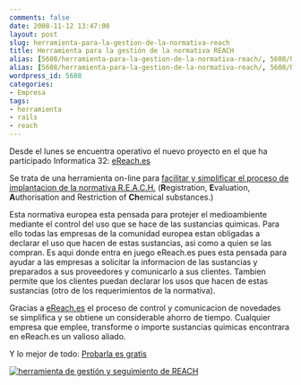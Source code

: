 ```yaml
---
comments: false
date: 2008-11-12 13:47:00
layout: post
slug: herramienta-para-la-gestion-de-la-normativa-reach
title: Herramienta para la gestión de la normativa REACH
alias: [5608/herramienta-para-la-gestion-de-la-normativa-reach/, 5608/herramienta-para-la-gestion-de-la-normativa-reach]
alias: [5608/herramienta-para-la-gestion-de-la-normativa-reach/, 5608/herramienta-para-la-gestion-de-la-normativa-reach]
wordpress_id: 5608
categories:
- Empresa
tags:
- herramienta
- rails
- reach
---
```


Desde el lunes se encuentra operativo el nuevo proyecto en el que ha participado Informatica 32: [eReach.es](http://www.ereach.es/)




Se trata de una herramienta on-line para [facilitar y simplificar el proceso de implantacion de la normativa R.E.A.C.H.](http://www.ereach.es) (**R**egistration, **E**valuation,                      **A**uthorisation and Restriction of **Ch**emical substances.)




Esta normativa europea esta pensada para protejer el medioambiente mediante el control del uso que se hace de las sustancias quimicas. Para ello todas las empresas de la comunidad europea estan obligadas a declarar el uso que hacen de estas sustancias, asi como a quien se las compran. Es aqui donde entra en juego eReach.es pues esta pensada para ayudar a las empresas a solicitar la informacion de las sustancias y preparados a sus proveedores y comunicarlo a sus clientes. Tambien permite que los clientes puedan declarar los usos que hacen de estas sustancias (otro de los requerimientos de la normativa).




Gracias a [eReach.es](http://www.ereach.es) el proceso de control y comunicacion de novedades se simplifica y se obtiene un considerable ahorro de tiempo. Cualquier empresa que emplee, transforme o importe sustancias quimicas encontrara en eReach.es un valioso aliado.




Y lo mejor de todo: [Probarla es gratis](http://www.ereach.es/precios/precios.html)




[![herramienta de gestión y seguimiento de REACH](http://www.ereach.es/files/captura015.jpg)](http://www.ereach.es/)
